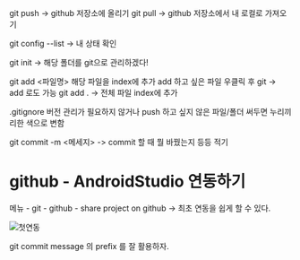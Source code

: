 git push -> github 저장소에 올리기
git pull -> github 저장소에서 내 로컬로 가져오기

git config --list -> 내 상태 확인

git init -> 해당 폴더를 git으로 관리하겠다!

git add <파일명>  해당 파일을 index에 추가
add 하고 싶은 파일 우클릭 후 git -> add 로도 가능
git add . -> 전체 파일 index에 추가

.gitignore 버전 관리가 필요하지 않거나 push 하고 싶지 않은 파일/폴더 써두면 누리끼리한 색으로 변함

git commit -m <메세지> -> commit 할 때 뭘 바꿨는지 등등 적기

# github - AndroidStudio 연동하기

 메뉴 - git - github - share project on github -> 최초 연동을 쉽게 할 수 있다.

  ![첫연동](https://github.com/philiplee25/TIL/assets/76925432/426de24a-692f-4ac9-b388-a7d6d4b0d29e)


git commit message 의 prefix 를 잘 활용하자.
